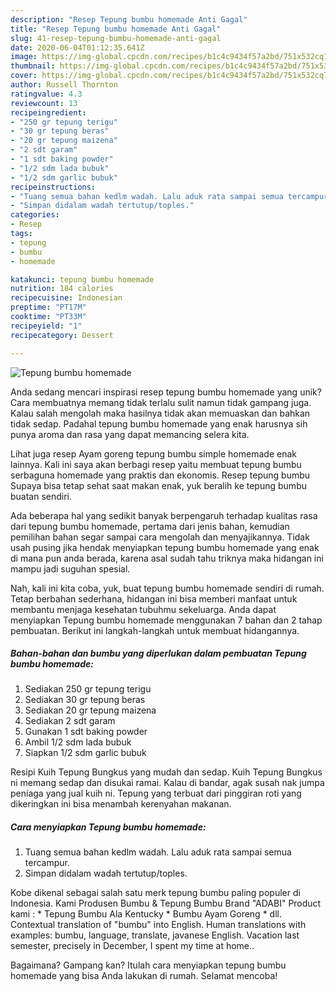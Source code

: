 ```yaml
---
description: "Resep Tepung bumbu homemade Anti Gagal"
title: "Resep Tepung bumbu homemade Anti Gagal"
slug: 41-resep-tepung-bumbu-homemade-anti-gagal
date: 2020-06-04T01:12:35.641Z
image: https://img-global.cpcdn.com/recipes/b1c4c9434f57a2bd/751x532cq70/tepung-bumbu-homemade-foto-resep-utama.jpg
thumbnail: https://img-global.cpcdn.com/recipes/b1c4c9434f57a2bd/751x532cq70/tepung-bumbu-homemade-foto-resep-utama.jpg
cover: https://img-global.cpcdn.com/recipes/b1c4c9434f57a2bd/751x532cq70/tepung-bumbu-homemade-foto-resep-utama.jpg
author: Russell Thornton
ratingvalue: 4.3
reviewcount: 13
recipeingredient:
- "250 gr tepung terigu"
- "30 gr tepung beras"
- "20 gr tepung maizena"
- "2 sdt garam"
- "1 sdt baking powder"
- "1/2 sdm lada bubuk"
- "1/2 sdm garlic bubuk"
recipeinstructions:
- "Tuang semua bahan kedlm wadah. Lalu aduk rata sampai semua tercampur."
- "Simpan didalam wadah tertutup/toples."
categories:
- Resep
tags:
- tepung
- bumbu
- homemade

katakunci: tepung bumbu homemade 
nutrition: 184 calories
recipecuisine: Indonesian
preptime: "PT17M"
cooktime: "PT33M"
recipeyield: "1"
recipecategory: Dessert

---
```



![Tepung bumbu homemade](https://img-global.cpcdn.com/recipes/b1c4c9434f57a2bd/751x532cq70/tepung-bumbu-homemade-foto-resep-utama.jpg)

Anda sedang mencari inspirasi resep tepung bumbu homemade yang unik? Cara membuatnya memang tidak terlalu sulit namun tidak gampang juga. Kalau salah mengolah maka hasilnya tidak akan memuaskan dan bahkan tidak sedap. Padahal tepung bumbu homemade yang enak harusnya sih punya aroma dan rasa yang dapat memancing selera kita.

Lihat juga resep Ayam goreng tepung bumbu simple homemade enak lainnya. Kali ini saya akan berbagi resep yaitu membuat tepung bumbu serbaguna homemade yang praktis dan ekonomis. Resep tepung bumbu Supaya bisa tetap sehat saat makan enak, yuk beralih ke tepung bumbu buatan sendiri.

Ada beberapa hal yang sedikit banyak berpengaruh terhadap kualitas rasa dari tepung bumbu homemade, pertama dari jenis bahan, kemudian pemilihan bahan segar sampai cara mengolah dan menyajikannya. Tidak usah pusing jika hendak menyiapkan tepung bumbu homemade yang enak di mana pun anda berada, karena asal sudah tahu triknya maka hidangan ini mampu jadi suguhan spesial.


Nah, kali ini kita coba, yuk, buat tepung bumbu homemade sendiri di rumah. Tetap berbahan sederhana, hidangan ini bisa memberi manfaat untuk membantu menjaga kesehatan tubuhmu sekeluarga. Anda dapat menyiapkan Tepung bumbu homemade menggunakan 7 bahan dan 2 tahap pembuatan. Berikut ini langkah-langkah untuk membuat hidangannya.

<!--inarticleads1-->

##### Bahan-bahan dan bumbu yang diperlukan dalam pembuatan Tepung bumbu homemade:

1. Sediakan 250 gr tepung terigu
1. Sediakan 30 gr tepung beras
1. Sediakan 20 gr tepung maizena
1. Sediakan 2 sdt garam
1. Gunakan 1 sdt baking powder
1. Ambil 1/2 sdm lada bubuk
1. Siapkan 1/2 sdm garlic bubuk


Resipi Kuih Tepung Bungkus yang mudah dan sedap. Kuih Tepung Bungkus ni memang sedap dan disukai ramai. Kalau di bandar, agak susah nak jumpa peniaga yang jual kuih ni. Tepung yang terbuat dari pinggiran roti yang dikeringkan ini bisa menambah kerenyahan makanan. 

<!--inarticleads2-->

##### Cara menyiapkan Tepung bumbu homemade:

1. Tuang semua bahan kedlm wadah. Lalu aduk rata sampai semua tercampur.
1. Simpan didalam wadah tertutup/toples.


Kobe dikenal sebagai salah satu merk tepung bumbu paling populer di Indonesia. Kami Produsen Bumbu &amp; Tepung Bumbu Brand &#34;ADABI&#34; Product kami : * Tepung Bumbu Ala Kentucky * Bumbu Ayam Goreng * dll. Contextual translation of &#34;bumbu&#34; into English. Human translations with examples: bumbu, language, translate, javanese English. Vacation last semester, precisely in December, I spent my time at home.. 

Bagaimana? Gampang kan? Itulah cara menyiapkan tepung bumbu homemade yang bisa Anda lakukan di rumah. Selamat mencoba!
